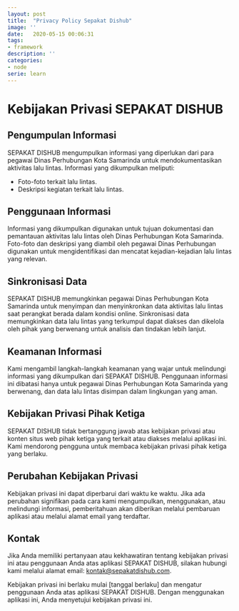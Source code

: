 ```yaml
---
layout: post
title:  "Privacy Policy Sepakat Dishub"
image: ''
date:   2020-05-15 00:06:31
tags:
- framework
description: ''
categories:
- node
serie: learn
---
```



# Kebijakan Privasi SEPAKAT DISHUB

## Pengumpulan Informasi

SEPAKAT DISHUB mengumpulkan informasi yang diperlukan dari para pegawai Dinas Perhubungan Kota Samarinda untuk mendokumentasikan aktivitas lalu lintas. Informasi yang dikumpulkan meliputi:
- Foto-foto terkait lalu lintas.
- Deskripsi kegiatan terkait lalu lintas.

## Penggunaan Informasi

Informasi yang dikumpulkan digunakan untuk tujuan dokumentasi dan pemantauan aktivitas lalu lintas oleh Dinas Perhubungan Kota Samarinda. Foto-foto dan deskripsi yang diambil oleh pegawai Dinas Perhubungan digunakan untuk mengidentifikasi dan mencatat kejadian-kejadian lalu lintas yang relevan.

## Sinkronisasi Data

SEPAKAT DISHUB memungkinkan pegawai Dinas Perhubungan Kota Samarinda untuk menyimpan dan menyinkronkan data aktivitas lalu lintas saat perangkat berada dalam kondisi online. Sinkronisasi data memungkinkan data lalu lintas yang terkumpul dapat diakses dan dikelola oleh pihak yang berwenang untuk analisis dan tindakan lebih lanjut.

## Keamanan Informasi

Kami mengambil langkah-langkah keamanan yang wajar untuk melindungi informasi yang dikumpulkan dari SEPAKAT DISHUB. Penggunaan informasi ini dibatasi hanya untuk pegawai Dinas Perhubungan Kota Samarinda yang berwenang, dan data lalu lintas disimpan dalam lingkungan yang aman.

## Kebijakan Privasi Pihak Ketiga

SEPAKAT DISHUB tidak bertanggung jawab atas kebijakan privasi atau konten situs web pihak ketiga yang terkait atau diakses melalui aplikasi ini. Kami mendorong pengguna untuk membaca kebijakan privasi pihak ketiga yang berlaku.

## Perubahan Kebijakan Privasi

Kebijakan privasi ini dapat diperbarui dari waktu ke waktu. Jika ada perubahan signifikan pada cara kami mengumpulkan, menggunakan, atau melindungi informasi, pemberitahuan akan diberikan melalui pembaruan aplikasi atau melalui alamat email yang terdaftar.

## Kontak

Jika Anda memiliki pertanyaan atau kekhawatiran tentang kebijakan privasi ini atau penggunaan Anda atas aplikasi SEPAKAT DISHUB, silakan hubungi kami melalui alamat email: [kontak@sepakatdishub.com](mailto:kontak@sepakatdishub.com).

Kebijakan privasi ini berlaku mulai [tanggal berlaku] dan mengatur penggunaan Anda atas aplikasi SEPAKAT DISHUB. Dengan menggunakan aplikasi ini, Anda menyetujui kebijakan privasi ini.
